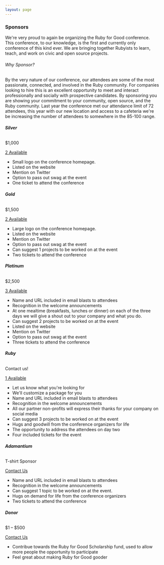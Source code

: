 ```yaml
---
layout: page
---
```


### Sponsors

We're very proud to again be organizing the Ruby for Good conference. This conference, to our knowledge, is the first and currently only conference of this kind ever. We are bringing together Rubyists to learn, teach, and work on civic and open source projects.


###### Why Sponsor?

By the very nature of our conference, our attendees are some of the most passionate, connected, and involved in the Ruby community. For companies looking to hire this is an excellent opportunity to meet and interact professionally and socially with prospective candidates. By sponsoring you are showing your commitment to your community, open source, and the Ruby community. Last year the conference met our attendance limit of 72 attendees, this year with our new location and access to a cafeteria we're be increasing the number of attendees to somewhere in the 85-100 range.


<section class="row sponsor-levels">
<div class="col-md-3 col-sm-3" markdown="1">

###### **Silver**
$1,000

<div class="btn-wrapper">
<a href="mailto:info@rubyforgood.org?subject=Silver Sponsorship" class="btn btn-sm btn-primary">2 Available</a>
</div>

- Small logo on the conference homepage.
- Listed on the website
- Mention on Twitter
- Option to pass out swag at the event
- One ticket to attend the conference

</div>
<div class="col-md-3 col-sm-3" markdown="1">

###### **Gold**
$1,500

<div class="btn-wrapper">
<a href="mailto:info@rubyforgood.org?subject=Gold Sponsorship" class="btn btn-sm btn-primary">2 Available</a>
</div>

- Large logo on the conference homepage.
- Listed on the website
- Mention on Twitter
- Option to pass out swag at the event
- Can suggest 1 projects to be worked on at the event
- Two tickets to attend the conference

</div>
<div class="col-md-3 col-sm-3" markdown="1">

###### **Platinum**
$2,500

<div class="btn-wrapper">
<a href="mailto:info@rubyforgood.org?subject=Platinum Sponsorship" class="btn btn-sm btn-primary">3 Available</a>
</div>

- Name and URL included in email blasts to attendees
- Recognition in the welcome announcements
- At one mealtime (breakfasts, lunches or dinner) on each of the three days we will give a shout out to your company and what you do.
- Can suggest 2 projects to be worked on at the event
- Listed on the website
- Mention on Twitter
- Option to pass out swag at the event
- Three tickets to attend the conference

</div>
<div class="col-md-3 col-sm-3" markdown="1">

###### **Ruby**
Contact us!

<!--div class="btn-wrapper">
<a href="mailto:info@rubyforgood.org?subject=Ruby Sponsorship" class="btn btn-sm btn-primary">1 Available</a>
</div-->
<div class="btn-wrapper">
<a href="mailto:info@rubyforgood.org?subject=Ruby Sponsorship" class="btn btn-sm btn-primary">1 Available</a>
</div>

- Let us know what you're looking for
- We'll customize a package for you
- Name and URL included in email blasts to attendees
- Recognition in the welcome announcements
- All our partner non-profits will express their thanks for your company on social media
- Can suggest 3 projects to be worked on at the event
- Hugs and goodwill from the conference organizers for life
- The opportunity to address the attendees on day two
- Four included tickets for the event

</div>
</section>

<section class="row sponsor-levels">
<div class="col-md-3 col-sm-3">
<div class="speaker-item animated fadeInUp visible" markdown="1">

###### **Adamantium**
T-shirt Sponsor

<div class="btn-wrapper">
<a href="mailto:info@rubyforgood.org?subject=Adamantium Sponsorship" class="btn btn-sm btn-primary">Contact Us</a>
</div>

- Name and URL included in email blasts to attendees
- Recognition in the welcome announcements
- Can suggest 1 topic to be worked on at the event.
- Hugs on demand for life from the conference organizers
- Two tickets to attend the conference

</div>
</div>
<div class="col-md-3 col-sm-3">
<div class="speaker-item animated fadeInUp visible" markdown="1">

###### **Donor**
$1 – $500

<div class="btn-wrapper">
<a href="mailto:info@rubyforgood.org?subject=Donor Sponsorship" class="btn btn-sm btn-primary">Contact Us</a>
</div>

- Contribue towards the Ruby for Good Scholarship fund, used to allow more people the opportunity to participate
- Feel great about making Ruby for Good gooder

</div>
</div>
</section>
